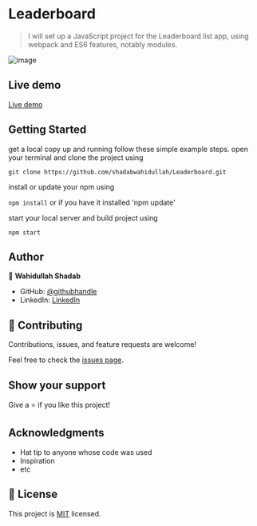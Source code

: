 
# Leaderboard

> I will set up a JavaScript project for the Leaderboard list app, using webpack and ES6 features, notably modules.

![image](https://user-images.githubusercontent.com/51750930/137402206-2f58e310-2db3-4afb-8530-02770885fda1.png)
 
## Live demo

[Live demo](https://shadabwahidullah.github.io/Leaderboard/src/)

## Getting Started

get a local copy up and running follow these simple example steps.
open your terminal and clone the project using 

`git clone https://github.com/shadabwahidullah/Leaderboard.git`

install or update your npm using

`npm install` or if you have it installed 'npm update'

start your local server and build project using

`npm start`


## Author

👤 **Wahidullah Shadab**

- GitHub: [@githubhandle](https://github.com/shadabwahidullah)
- LinkedIn: [LinkedIn](https://www.linkedin.com/in/wahidullah-shadab-2712031a3)

## 🤝 Contributing

Contributions, issues, and feature requests are welcome!

Feel free to check the [issues page](../../issues/).

## Show your support

Give a ⭐️ if you like this project!

## Acknowledgments

- Hat tip to anyone whose code was used
- Inspiration
- etc

## 📝 License

This project is [MIT](./MIT.md) licensed.
